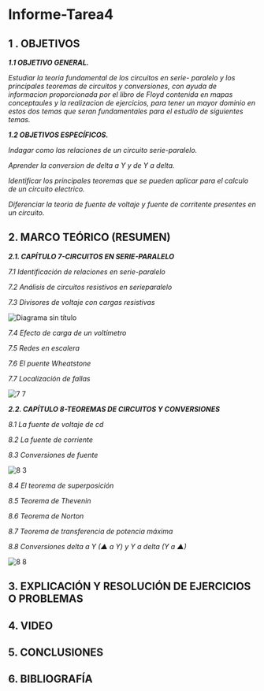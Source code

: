 # Informe-Tarea4

## 1 . OBJETIVOS

***1.1 OBJETIVO GENERAL.***

*Estudiar la teoria fundamental de los circuitos en serie- paralelo y los principales teoremas de circuitos y conversiones, con ayuda de informacion proporcionada por el libro de Floyd contenida en mapas conceptaules y la realizacion de ejercicios, para tener un mayor dominio en estos dos temas que seran fundamentales para el estudio de siguientes temas.* 

***1.2 OBJETIVOS ESPECÍFICOS.***

*Indagar como las relaciones de un circuito serie-paralelo.*

*Aprender la conversion de delta a Y y de Y a delta.*

*Identificar los principales teoremas que se pueden aplicar para el calculo de un circuito electrico.*

*Diferenciar la teoria de fuente de voltaje y fuente de corritente presentes en un circuito.*

## 2. MARCO TEÓRICO (RESUMEN)

***2.1. CAPÍTULO 7-CIRCUITOS EN SERIE-PARALELO***

*7.1 Identificación de relaciones en serie-paralelo*

*7.2 Análisis de circuitos resistivos en serieparalelo*

*7.3 Divisores de voltaje con cargas resistivas*

![Diagrama sin título](https://user-images.githubusercontent.com/116774906/207227514-1062e0db-1177-47d2-8459-b46bf9bb9b20.jpg)

*7.4 Efecto de carga de un voltímetro*

*7.5 Redes en escalera*

*7.6 El puente Wheatstone*

*7.7 Localización de fallas*

![7 7](https://user-images.githubusercontent.com/116774906/207227627-6f1e7459-668f-4697-874b-70da8e9cc888.jpg)

***2.2. CAPÍTULO 8-TEOREMAS DE CIRCUITOS Y CONVERSIONES***

*8.1 La fuente de voltaje de cd*

*8.2 La fuente de corriente*

*8.3 Conversiones de fuente*

![8 3](https://user-images.githubusercontent.com/116774906/207227977-d0941cf5-4431-4d03-849a-ca87023fd7a0.jpg)

*8.4 El teorema de superposición*

*8.5 Teorema de Thevenin*

*8.6 Teorema de Norton*

*8.7 Teorema de transferencia de potencia máxima*

*8.8 Conversiones delta a Y (▲ a Y) y Y a delta (Y a ▲)*

![8 8](https://user-images.githubusercontent.com/116774906/207227994-1631b1be-ac6a-4a61-8f93-244f42e2e870.jpg)

## 3. EXPLICACIÓN Y RESOLUCIÓN DE EJERCICIOS O PROBLEMAS


## 4. VIDEO


## 5. CONCLUSIONES


## 6. BIBLIOGRAFÍA

